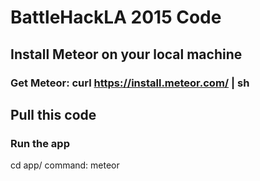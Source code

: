 # BattleHackLA 2015 Code

## Install Meteor on your local machine
### Get Meteor: curl https://install.meteor.com/ | sh

## Pull this code

### Run the app
cd app/
command: meteor
